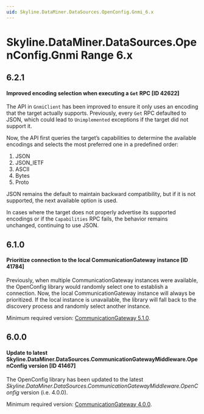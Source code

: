 ```yaml
---
uid: Skyline.DataMiner.DataSources.OpenConfig.Gnmi_6.x
---
```


# Skyline.DataMiner.DataSources.OpenConfig.Gnmi Range 6.x

## 6.2.1

#### Improved encoding selection when executing a `Get` RPC [ID 42622]

The API in `GnmiClient` has been improved to ensure it only uses an encoding that the target actually supports. Previously, every `Get` RPC defaulted to JSON, which could lead to `Unimplemented` exceptions if the target did not support it.

Now, the API first queries the target’s capabilities to determine the available encodings and selects the most preferred one in a predefined order:

1. JSON
2. JSON_IETF
3. ASCII
4. Bytes
5. Proto

JSON remains the default to maintain backward compatibility, but if it is not supported, the next available option is used.

In cases where the target does not properly advertise its supported encodings or if the `Capabilities` RPC fails, the behavior remains unchanged, continuing to use JSON.

## 6.1.0

#### Prioritize connection to the local CommunicationGateway instance [ID 41784]

Previously, when multiple CommunicationGateway instances were available, the OpenConfig library would randomly select one to establish a connection. Now, the local CommunicationGateway instance will always be prioritized. If the local instance is unavailable, the library will fall back to the discovery process and randomly select another instance.

Minimum required version: [CommunicationGateway 5.1.0](xref:CommunicationGateway_change_log#28-january-2025---enhancement---communicationgateway-510---node-id-has-a-fixed-value-id-41784).

## 6.0.0

#### Update to latest Skyline.DataMiner.DataSources.CommunicationGatewayMiddleware.OpenConfig version [ID 41467]

The OpenConfig library has been updated to the latest *Skyline.DataMiner.DataSources.CommunicationGatewayMiddleware.OpenConfig* version (i.e. 4.0.0).

Minimum required version: [CommunicationGateway 4.0.0](xref:CommunicationGateway_change_log#25-november-2024---enhancement---communicationgateway-400---messagebroker-version-303-id-41467).
